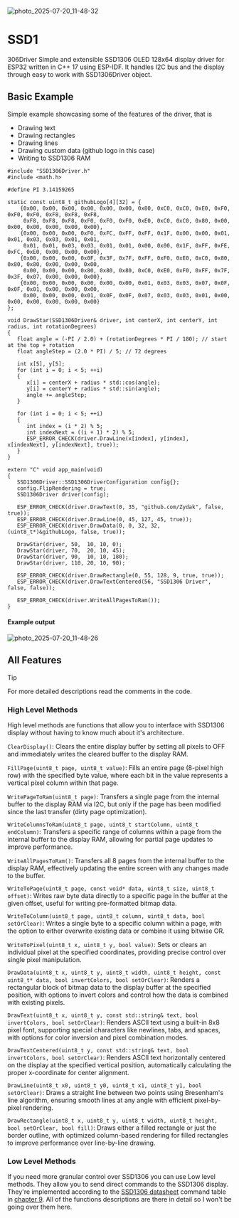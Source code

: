 ![photo_2025-07-20_11-48-32](https://github.com/user-attachments/assets/b3b9ce14-04b4-4e04-af10-eb70784b485e)
# SSD1
306Driver
Simple and extensible SSD1306 OLED 128x64 display driver for ESP32 written in C++ 17 using ESP-IDF. It handles I2C bus and the display through easy to work with SSD1306Driver object.

## Basic Example

Simple example showcasing some of the features of the driver, that is
 - Drawing text
 - Drawing rectangles
 - Drawing lines
 - Drawing custom data (github logo in this case)
 - Writing to SSD1306 RAM
```
#include "SSD1306Driver.h"
#include <math.h>

#define PI 3.14159265

static const uint8_t githubLogo[4][32] = {
    {0x00, 0x00, 0x00, 0x00, 0x00, 0x00, 0x80, 0xC0, 0xC0, 0xE0, 0xF0, 0xF0, 0xF0, 0xF8, 0xF8, 0xF8,
     0xF8, 0xF8, 0xF8, 0xF0, 0xF0, 0xF0, 0xE0, 0xC0, 0xC0, 0x80, 0x00, 0x00, 0x00, 0x00, 0x00, 0x00},
    {0x00, 0x00, 0x00, 0xF0, 0xFC, 0xFF, 0xFF, 0x1F, 0x00, 0x00, 0x01, 0x01, 0x03, 0x03, 0x01, 0x01,
     0x01, 0x01, 0x03, 0x03, 0x01, 0x01, 0x00, 0x00, 0x1F, 0xFF, 0xFE, 0xFC, 0xE0, 0x00, 0x00, 0x00},
    {0x00, 0x00, 0x00, 0x0F, 0x3F, 0x7F, 0xFF, 0xF0, 0xE0, 0xC0, 0x80, 0x80, 0x80, 0x00, 0x00, 0x00,
     0x00, 0x00, 0x00, 0x80, 0x80, 0x80, 0xC0, 0xE0, 0xF0, 0xFF, 0x7F, 0x3F, 0x07, 0x00, 0x00, 0x00},
    {0x00, 0x00, 0x00, 0x00, 0x00, 0x00, 0x01, 0x03, 0x03, 0x07, 0x0F, 0x0F, 0x01, 0x00, 0x00, 0x00,
     0x00, 0x00, 0x00, 0x01, 0x0F, 0x0F, 0x07, 0x03, 0x03, 0x01, 0x00, 0x00, 0x00, 0x00, 0x00, 0x00}
};

void DrawStar(SSD1306Driver& driver, int centerX, int centerY, int radius, int rotationDegrees)
{
   float angle = (-PI / 2.0) + (rotationDegrees * PI / 180); // start at the top + rotation
   float angleStep = (2.0 * PI) / 5; // 72 degrees

   int x[5], y[5];
   for (int i = 0; i < 5; ++i)
   {
      x[i] = centerX + radius * std::cos(angle);
      y[i] = centerY + radius * std::sin(angle);
      angle += angleStep;
   }

   for (int i = 0; i < 5; ++i)
   {
      int index = (i * 2) % 5;
      int indexNext = ((i + 1) * 2) % 5;
      ESP_ERROR_CHECK(driver.DrawLine(x[index], y[index], x[indexNext], y[indexNext], true));
   }
}

extern "C" void app_main(void)
{
   SSD1306Driver::SSD1306DriverConfiguration config{};
   config.FlipRendering = true;
   SSD1306Driver driver(config);

   ESP_ERROR_CHECK(driver.DrawText(0, 35, "github.com/Zydak", false, true));
   ESP_ERROR_CHECK(driver.DrawLine(0, 45, 127, 45, true));
   ESP_ERROR_CHECK(driver.DrawData(0, 0, 32, 32, (uint8_t*)&githubLogo, false, true));

   DrawStar(driver, 50,  10, 10, 0);
   DrawStar(driver, 70,  20, 10, 45);
   DrawStar(driver, 90,  10, 10, 180);
   DrawStar(driver, 110, 20, 10, 90);

   ESP_ERROR_CHECK(driver.DrawRectangle(0, 55, 128, 9, true, true));
   ESP_ERROR_CHECK(driver.DrawTextCentered(56, "SSD1306 Driver", false, false));

   ESP_ERROR_CHECK(driver.WriteAllPagesToRam());
}
```
#### Example output
![photo_2025-07-20_11-48-26](https://github.com/user-attachments/assets/7c136dd0-cae7-4468-9ba1-fd24505fb44e)

## All Features
> [!TIP]  
> For more detailed descriptions read the comments in the code.

### High Level Methods
High level methods are functions that allow you to interface with SSD1306 display without having to know much about it's architecture.

`ClearDisplay()`: Clears the entire display buffer by setting all pixels to OFF and immediately writes the cleared buffer to the display RAM.

`FillPage(uint8_t page, uint8_t value)`: Fills an entire page (8-pixel high row) with the specified byte value, where each bit in the value represents a vertical pixel column within that page.

`WritePageToRam(uint8_t page)`: Transfers a single page from the internal buffer to the display RAM via I2C, but only if the page has been modified since the last transfer (dirty page optimization).

`WriteColumnsToRam(uint8_t page, uint8_t startColumn, uint8_t endColumn)`: Transfers a specific range of columns within a page from the internal buffer to the display RAM, allowing for partial page updates to improve performance.

`WriteAllPagesToRam()`: Transfers all 8 pages from the internal buffer to the display RAM, effectively updating the entire screen with any changes made to the buffer.

`WriteToPage(uint8_t page, const void* data, uint8_t size, uint8_t offset)`: Writes raw byte data directly to a specific page in the buffer at the given offset, useful for writing pre-formatted bitmap data.

`WriteToColumn(uint8_t page, uint8_t column, uint8_t data, bool setOrClear)`: Writes a single byte to a specific column within a page, with the option to either overwrite existing data or combine it using bitwise OR.

`WriteToPixel(uint8_t x, uint8_t y, bool value)`: Sets or clears an individual pixel at the specified coordinates, providing precise control over single pixel manipulation.

`DrawData(uint8_t x, uint8_t y, uint8_t width, uint8_t height, const uint8_t* data, bool invertColors, bool setOrClear)`: Renders a rectangular block of bitmap data to the display buffer at the specified position, with options to invert colors and control how the data is combined with existing pixels.

`DrawText(uint8_t x, uint8_t y, const std::string& text, bool invertColors, bool setOrClear)`: Renders ASCII text using a built-in 8x8 pixel font, supporting special characters like newlines, tabs, and spaces, with options for color inversion and pixel combination modes.

`DrawTextCentered(uint8_t y, const std::string& text, bool invertColors, bool setOrClear)`: Renders ASCII text horizontally centered on the display at the specified vertical position, automatically calculating the proper x-coordinate for center alignment.

`DrawLine(uint8_t x0, uint8_t y0, uint8_t x1, uint8_t y1, bool setOrClear)`: Draws a straight line between two points using Bresenham's line algorithm, ensuring smooth lines at any angle with efficient pixel-by-pixel rendering.

`DrawRectangle(uint8_t x, uint8_t y, uint8_t width, uint8_t height, bool setOrClear, bool fill)`: Draws either a filled rectangle or just the border outline, with optimized column-based rendering for filled rectangles to improve performance over line-by-line drawing.

### Low Level Methods
If you need more granular control over SSD1306 you can use Low level methods. They allow you to send direct commands to the SSD1306 display. They're implemented according to the [SSD1306 datasheet](https://cdn-shop.adafruit.com/datasheets/SSD1306.pdf) command table in [chapter 9](https://cdn-shop.adafruit.com/datasheets/SSD1306.pdf#%5B%7B%22num%22%3A2326%2C%22gen%22%3A0%7D%2C%7B%22name%22%3A%22XYZ%22%7D%2C0%2C842%2Cnull%5D). All of the functions descriptions are there in detail so I won't be going over them here.
